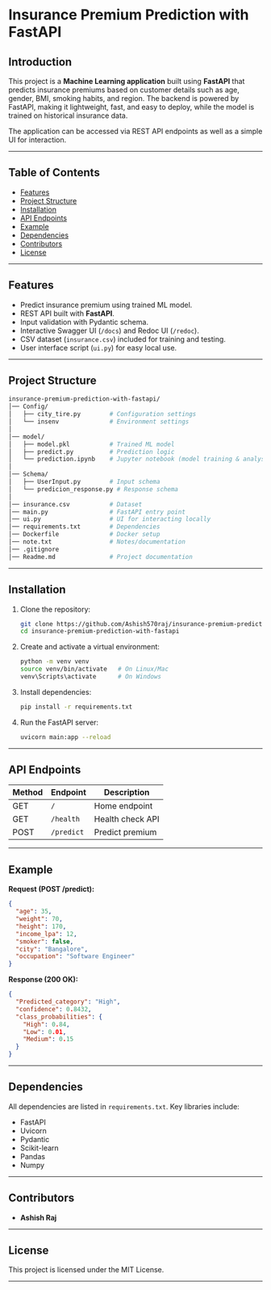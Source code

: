 
# Insurance Premium Prediction with FastAPI

## Introduction

This project is a **Machine Learning application** built using **FastAPI** that predicts insurance premiums based on customer details such as age, gender, BMI, smoking habits, and region. The backend is powered by FastAPI, making it lightweight, fast, and easy to deploy, while the model is trained on historical insurance data.

The application can be accessed via REST API endpoints as well as a simple UI for interaction.

---

## Table of Contents

* [Features](#features)
* [Project Structure](#project-structure)
* [Installation](#installation)
* [API Endpoints](#api-endpoints)
* [Example](#example)
* [Dependencies](#dependencies)
* [Contributors](#contributors)
* [License](#license)

---

## Features

* Predict insurance premium using trained ML model.
* REST API built with **FastAPI**.
* Input validation with Pydantic schema.
* Interactive Swagger UI (`/docs`) and Redoc UI (`/redoc`).
* CSV dataset (`insurance.csv`) included for training and testing.
* User interface script (`ui.py`) for easy local use.

---

## Project Structure

```bash
insurance-premium-prediction-with-fastapi/
│── Config/
│   ├── city_tire.py        # Configuration settings
│   └── insenv              # Environment settings
│
│── model/
│   ├── model.pkl           # Trained ML model
│   ├── predict.py          # Prediction logic
│   └── prediction.ipynb    # Jupyter notebook (model training & analysis)
│
│── Schema/
│   ├── UserInput.py        # Input schema
│   └── predicion_response.py # Response schema
│
│── insurance.csv           # Dataset
│── main.py                 # FastAPI entry point
│── ui.py                   # UI for interacting locally
│── requirements.txt        # Dependencies
│── Dockerfile              # Docker setup
│── note.txt                # Notes/documentation
│── .gitignore
│── Readme.md               # Project documentation

```
---

## Installation

1. Clone the repository:

   ```bash
   git clone https://github.com/Ashish570raj/insurance-premium-prediction-with-fastapi.git
   cd insurance-premium-prediction-with-fastapi
   ```

2. Create and activate a virtual environment:

   ```bash
   python -m venv venv
   source venv/bin/activate   # On Linux/Mac
   venv\Scripts\activate      # On Windows
   ```

3. Install dependencies:

   ```bash
   pip install -r requirements.txt
   ```

4. Run the FastAPI server:

   ```bash
   uvicorn main:app --reload
   ```

---

## API Endpoints

| Method | Endpoint   | Description      |
| ------ | ---------- | ---------------- |
| GET    | `/`        | Home endpoint    |
| GET    | `/health`  | Health check API |
| POST   | `/predict` | Predict premium  |

---

## Example

**Request (POST /predict):**

```json
{
  "age": 35,
  "weight": 70,
  "height": 170,
  "income_lpa": 12,
  "smoker": false,
  "city": "Bangalore",
  "occupation": "Software Engineer"
}
```

**Response (200 OK):**

```json
{
  "Predicted_category": "High",
  "confidence": 0.8432,
  "class_probabilities": {
    "High": 0.84,
    "Low": 0.01,
    "Medium": 0.15
  }
}
```
---

## Dependencies

All dependencies are listed in `requirements.txt`. Key libraries include:

* FastAPI
* Uvicorn
* Pydantic
* Scikit-learn
* Pandas
* Numpy

---

## Contributors

* **Ashish Raj** 

---

## License

This project is licensed under the MIT License.

---
